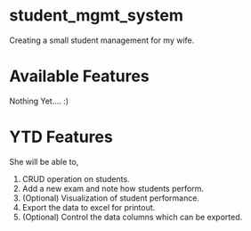 # student_mgmt_system
Creating a small student management for my wife.

Available Features
==================
Nothing Yet.... :)

YTD Features
============

She will be able to,
1. CRUD operation on students.
2. Add a new exam and note how students perform.
3. (Optional) Visualization of student performance.
4. Export the data to excel for printout.
5. (Optional) Control the data columns which can be exported.
